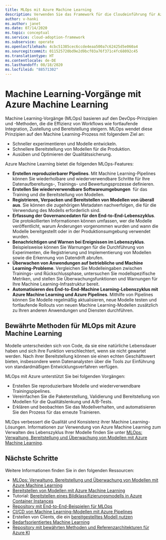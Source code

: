 ```yaml
---
title: MLOps mit Azure Machine Learning
description: Verwenden Sie das Framework für die Cloudeinführung für Azure, um sich mit den verschiedenen Übergängen vertraut zu machen, die erfolgen müssen, um die cloudbasierte Betriebsverwaltung zu ermöglichen.
author: v-hanki
ms.author: janet
ms.date: 07/14/2020
ms.topic: conceptual
ms.service: cloud-adoption-framework
ms.subservice: operate
ms.openlocfilehash: 4cbc51385cec6ccde4eaa500a7c62425d5e060a4
ms.sourcegitcommit: 011525720bd9e2d9bcf03a76f371c4fc68092c45
ms.translationtype: HT
ms.contentlocale: de-DE
ms.lasthandoff: 08/18/2020
ms.locfileid: "88571302"
---
```

# <a name="machine-learning-operations-with-azure-machine-learning"></a>Machine Learning-Vorgänge mit Azure Machine Learning

Machine Learning-Vorgänge (MLOps) basieren auf den DevOps-Prinzipien und -Methoden, die die Effizienz von Workflows wie fortlaufende Integration, Zustellung und Bereitstellung steigern.
MLOps wendet diese Prinzipien auf den Machine Learning-Prozess mit folgendem Ziel an:

- Schneller experimentieren und Modelle entwickeln.
- Schnellere Bereitstellung von Modellen für die Produktion.
- Ausüben und Optimieren der Qualitätssicherung.

Azure Machine Learning bietet die folgenden MLOps-Features:

- **Erstellen reproduzierbarer Pipelines**. Mit Machine Learning-Pipelines können Sie wiederholbare und wiederverwendbare Schritte für Ihre Datenaufbereitungs-, Trainings- und Bewertungsprozesse definieren.
- **Erstellen Sie wiederverwendbare Softwareumgebungen**  für das Training und die Bereitstellung von Modellen.
- **Registrieren, Verpacken und Bereitstellen von Modellen von überall aus**. Sie können die zugehörigen Metadaten nachverfolgen, die für die Verwendung des Modells erforderlich sind.
- **Erfassung der Governancedaten für den End-to-End-Lebenszyklus**. Die protokollierten Informationen können umfassen, wer die Modelle veröffentlicht, warum Änderungen vorgenommen wurden und wann die Modelle bereitgestellt oder in der Produktionsumgebung verwendet wurden.
- **Benachrichtigen und Warnen bei Ereignissen im Lebenszyklus**. Beispielsweise können Sie Warnungen für die Durchführung von Experimenten, die Registrierung und Implementierung von Modellen sowie die Erkennung von Datendrift abrufen.
- **Überwachen von Anwendungen auf betriebliche und Machine Learning-Probleme**. Vergleichen Sie Modelleingaben zwischen Trainings- und Rückschlussphase, untersuchen Sie modellspezifische Metriken, und stellen Sie Überwachungsfunktionen und Warnungen für Ihre Machine Learning-Infrastruktur bereit.
- **Automatisieren des End-to-End-Machine Learning-Lebenszyklus mit Azure Machine Learning und Azure Pipelines**. Mithilfe von Pipelines können Sie Modelle regelmäßig aktualisieren, neue Modelle testen und fortlaufende Rollouts von neuen Machine Learning-Modellen zusätzlich zu Ihren anderen Anwendungen und Diensten durchführen.

## <a name="best-practices-for-mlops-with-azure-machine-learning"></a>Bewährte Methoden für MLOps mit Azure Machine Learning

Modelle unterscheiden sich von Code, da sie eine natürliche Lebensdauer haben und sich ihre Funktion verschlechtert, wenn sie nicht gewartet werden. Nach ihrer Bereitstellung können sie einen echten Geschäftswert bieten, insbesondere wenn Datenanalysten über die Tools zur Einführung von standardmäßigen Entwicklungsverfahren verfügen.

MLOps mit Azure unterstützt Sie bei folgenden Vorgängen:

- Erstellen Sie reproduzierbare Modelle und wiederverwendbare Trainingspipelines.
- Vereinfachen Sie die Paketerstellung, Validierung und Bereitstellung von Modellen für die Qualitätslenkung und A/B-Tests.
- Erklären und beobachten Sie das Modellverhalten, und automatisieren Sie den Prozess für das erneute Trainieren.

MLOps verbessert die Qualität und Konsistenz ihrer Machine Learning-Lösungen. Informationen zur Verwendung von Azure Machine Learning zum Verwalten des Lebenszyklus Ihrer Modelle finden Sie unter [MLOps: Verwaltung, Bereitstellung und Überwachung von Modellen mit Azure Machine Learning](/azure/machine-learning/concept-model-management-and-deployment).

## <a name="next-steps"></a>Nächste Schritte

Weitere Informationen finden Sie in den folgenden Ressourcen:

- [MLOps: Verwaltung, Bereitstellung und Überwachung von Modellen mit Azure Machine Learning](/azure/machine-learning/concept-model-management-and-deployment)
- [Bereitstellen von Modellen mit Azure Machine Learning](/azure/machine-learning/how-to-deploy-and-where)
- Tutorial: [Bereitstellen eines Bildklassifizierungsmodells in Azure Container Instances](/azure/machine-learning/tutorial-deploy-models-with-aml)
- [Repository mit End-to-End-Beispielen für MLOps](https://github.com/microsoft/MLOps)
- [CI/CD von Machine Learning-Modellen mit Azure Pipelines](/azure/devops/pipelines/targets/azure-machine-learning?tabs=yaml&view=azure-devops)
- Erstellen von Clients, die ein [bereitgestelltes Modell nutzen](/azure/machine-learning/how-to-consume-web-service)
- [Bedarfsorientiertes Machine Learning](/azure/architecture/data-guide/big-data/machine-learning-at-scale)
- [Repository mit bewährten Methoden und Referenzarchitekturen für Azure KI](https://github.com/microsoft/AI)
